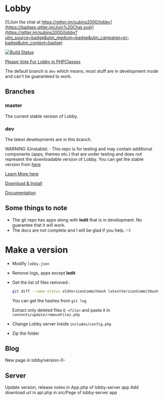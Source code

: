 Lobby
=====

[![Join the chat at https://gitter.im/subins2000/lobby](https://badges.gitter.im/Join%20Chat.svg)](https://gitter.im/subins2000/lobby?utm_source=badge&utm_medium=badge&utm_campaign=pr-badge&utm_content=badge)

[![Build Status](https://travis-ci.org/LobbyOS/lobby.svg?branch=dev)](https://travis-ci.org/LobbyOS/lobby)

[Please Vote For Lobby in PHPClasses](http://www.phpclasses.org/vote.html)

The default branch is `dev` which means, most stuff are in development mode and can't be guaranteed to work.

## Branches

### master

The current stable version of Lobby.

### dev

The latest developments are in this branch.

WARNING (Unstable) - This repo is for testing and may contain additional components (apps, themes etc.) that are under testing and does not represent the downloadable version of Lobby. You can get the stable version from [here](http://lobby.subinsb.com/download)

[Learn More here](https://lobby.subinsb.com)

[Download & Install](https://lobby.subinsb.com/download)

[Documentation](https://lobby.subinsb.com/docs)

## Some things to note

* The git repo has apps along with **ledit** that is in development. No guarantee that it will work.
* The docs are not complete and I will be glad if you help. :-)

# Make a version

* Modify `lobby.json`
* Remove logs, apps except **ledit**
* Get the list of files removed :
  ```bash
  git diff --name-status oldVersionCommitHash latestVersionCommitHash
  ```
  You can get the hashes from `git log`
  
  Extract only deleted files `D <file>` and paste it in `contents/update/removeFiles.php`
* Change Lobby server inside `includes/config.php`
* Zip the folder

## Blog

New page in lobby/version-0-

## Server

Update version, release notes in App.php of lobby-server app
Add download url in api.php in src/Page of lobby-server app
